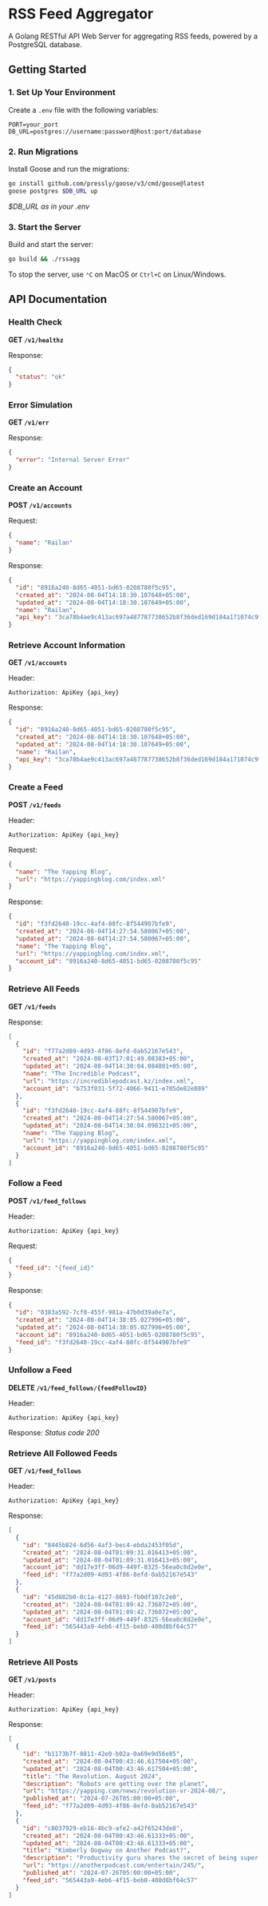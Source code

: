 # RSS Feed Aggregator

A Golang RESTful API Web Server for aggregating RSS feeds, powered by a PostgreSQL database.

## Getting Started

### 1. Set Up Your Environment

Create a `.env` file with the following variables:
```
PORT=your_port
DB_URL=postgres://username:password@host:port/database
```

### 2. Run Migrations

Install Goose and run the migrations:
```sh
go install github.com/pressly/goose/v3/cmd/goose@latest
goose postgres $DB_URL up
```
*$DB_URL as in your .env*

### 3. Start the Server

Build and start the server:
```sh
go build && ./rssagg
```

To stop the server, use `⌃C` on MacOS or `Ctrl+C` on Linux/Windows.

## API Documentation

### Health Check

**GET `/v1/healthz`**

Response:
```json
{
  "status": "ok"
}
```

### Error Simulation

**GET `/v1/err`**

Response:
```json
{
  "error": "Internal Server Error"
}
```

### Create an Account

**POST `/v1/accounts`**

Request:
```json
{
  "name": "Railan"
}
```

Response:
```json
{
  "id": "8916a240-8d65-4051-bd65-0208780f5c95",
  "created_at": "2024-08-04T14:18:30.107648+05:00",
  "updated_at": "2024-08-04T14:18:30.107649+05:00",
  "name": "Railan",
  "api_key": "3ca78b4ae9c413ac697a487787738652b8f36ded169d184a171074c9f5e57aec"
}
```

### Retrieve Account Information

**GET `/v1/accounts`**

Header:
```
Authorization: ApiKey {api_key}
```

Response:
```json
{
  "id": "8916a240-8d65-4051-bd65-0208780f5c95",
  "created_at": "2024-08-04T14:18:30.107648+05:00",
  "updated_at": "2024-08-04T14:18:30.107649+05:00",
  "name": "Railan",
  "api_key": "3ca78b4ae9c413ac697a487787738652b8f36ded169d184a171074c9f5e57aec"
}
```

### Create a Feed

**POST `/v1/feeds`**

Header:
```
Authorization: ApiKey {api_key}
```

Request:
```json
{
  "name": "The Yapping Blog",
  "url": "https://yappingblog.com/index.xml"
}
```

Response:
```json
{
  "id": "f3fd2640-19cc-4af4-88fc-8f544907bfe9",
  "created_at": "2024-08-04T14:27:54.580067+05:00",
  "updated_at": "2024-08-04T14:27:54.580067+05:00",
  "name": "The Yapping Blog",
  "url": "https://yappingblog.com/index.xml",
  "account_id": "8916a240-8d65-4051-bd65-0208780f5c95"
}
```

### Retrieve All Feeds

**GET `/v1/feeds`**

Response:
```json
[
  {
    "id": "f77a2d09-4d93-4f86-8efd-0ab52167e543",
    "created_at": "2024-08-03T17:01:49.08383+05:00",
    "updated_at": "2024-08-04T14:30:04.084801+05:00",
    "name": "The Incredible Podcast",
    "url": "https://incrediblepodcast.kz/index.xml",
    "account_id": "b753f031-5f72-4066-9411-e705de82e889"
  },
  {
    "id": "f3fd2640-19cc-4af4-88fc-8f544907bfe9",
    "created_at": "2024-08-04T14:27:54.580067+05:00",
    "updated_at": "2024-08-04T14:30:04.098321+05:00",
    "name": "The Yapping Blog",
    "url": "https://yappingblog.com/index.xml",
    "account_id": "8916a240-8d65-4051-bd65-0208780f5c95"
  }
]
```

### Follow a Feed

**POST `/v1/feed_follows`**

Header:
```
Authorization: ApiKey {api_key}
```

Request:
```json
{
  "feed_id": "{feed_id}"
}
```

Response:
```json
{
  "id": "0383a592-7cf0-455f-981a-47b0d39a0e7a",
  "created_at": "2024-08-04T14:38:05.027996+05:00",
  "updated_at": "2024-08-04T14:38:05.027996+05:00",
  "account_id": "8916a240-8d65-4051-bd65-0208780f5c95",
  "feed_id": "f3fd2640-19cc-4af4-88fc-8f544907bfe9"
}
```

### Unfollow a Feed

**DELETE `/v1/feed_follows/{feedFollowID}`**

Header:
```
Authorization: ApiKey {api_key}
```

Response:
*Status code 200*

### Retrieve All Followed Feeds

**GET `/v1/feed_follows`**

Header:
```
Authorization: ApiKey {api_key}
```

Response:
```json
[
  {
    "id": "8445b824-6d56-4af3-bec4-ebda2453f05d",
    "created_at": "2024-08-04T01:09:31.016413+05:00",
    "updated_at": "2024-08-04T01:09:31.016413+05:00",
    "account_id": "dd17e3ff-06d9-449f-8325-56ea0c8d2e0e",
    "feed_id": "f77a2d09-4d93-4f86-8efd-0ab52167e543"
  },
  {
    "id": "45d882b0-0c1a-4127-8693-fb0df107c2e0",
    "created_at": "2024-08-04T01:09:42.736072+05:00",
    "updated_at": "2024-08-04T01:09:42.736072+05:00",
    "account_id": "dd17e3ff-06d9-449f-8325-56ea0c8d2e0e",
    "feed_id": "565443a9-4eb6-4f15-beb0-400d8bf64c57"
  }
]
```

### Retrieve All Posts

**GET `/v1/posts`**

Header:
```
Authorization: ApiKey {api_key}
```

Response:
```json
[
  {
    "id": "b1173b7f-8811-42e0-b02a-0a69e9d56e85",
    "created_at": "2024-08-04T00:43:46.617504+05:00",
    "updated_at": "2024-08-04T00:43:46.617504+05:00",
    "title": "The Revolution. August 2024",
    "description": "Robots are getting over the planet",
    "url": "https://yapping.com/news/revolution-vr-2024-08/",
    "published_at": "2024-07-26T05:00:00+05:00",
    "feed_id": "f77a2d09-4d93-4f86-8efd-0ab52167e543"
  },
  {
    "id": "c8037929-eb16-4bc9-afe2-a42f65243de8",
    "created_at": "2024-08-04T00:43:46.61333+05:00",
    "updated_at": "2024-08-04T00:43:46.61333+05:00",
    "title": "Kimberly Oogway on Another Podcast?",
    "description": "Productivity guru shares the secret of being super active",
    "url": "https://anotherpodcast.com/entertain/245/",
    "published_at": "2024-07-26T05:00:00+05:00",
    "feed_id": "565443a9-4eb6-4f15-beb0-400d8bf64c57"
  }
]
```